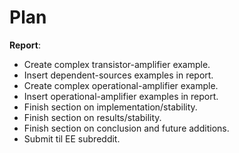 # **Plan**

**Report**:
- Create complex transistor-amplifier example.
- Insert dependent-sources examples in report.
- Create complex operational-amplifier example.
- Insert operational-amplifier examples in report.
- Finish section on implementation/stability.
- Finish section on results/stability.
- Finish section on conclusion and future additions.
- Submit til EE subreddit.